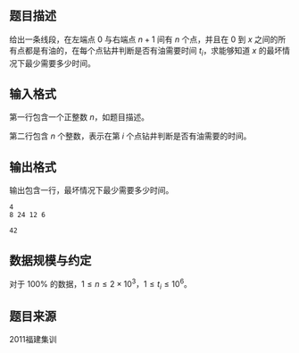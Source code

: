 ## 题目描述

给出一条线段，在左端点 $0$ 与右端点 $n+1$ 间有 $n$ 个点，并且在 $0$ 到 $x$ 之间的所有点都是有油的，在每个点钻井判断是否有油需要时间 $t_i$，求能够知道 $x$ 的最坏情况下最少需要多少时间。

## 输入格式

第一行包含一个正整数 $n$，如题目描述。

第二行包含 $n$ 个整数，表示在第 $i$ 个点钻井判断是否有油需要的时间。

## 输出格式

输出包含一行，最坏情况下最少需要多少时间。

```input1
4
8 24 12 6
```

```output1
42
```

## 数据规模与约定

对于 $100\%$ 的数据，$1\le n\le2\times 10^3$，$1\le t_i\le 10^6$。

## 题目来源

2011福建集训